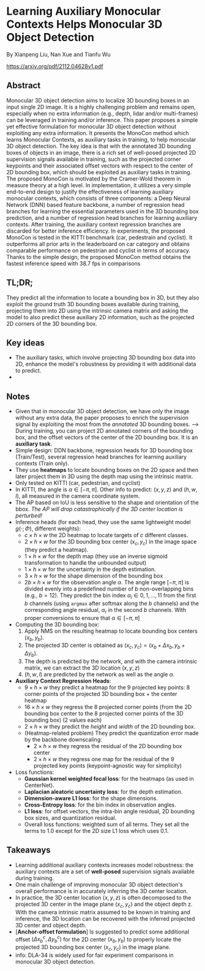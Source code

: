 # Learning Auxiliary Monocular Contexts Helps Monocular 3D Object Detection
By Xianpeng Liu, Nan Xue and Tianfu Wu

https://arxiv.org/pdf/2112.04628v1.pdf
## Abstract
Monocular 3D object detection aims to localize 3D bounding boxes in an input single 2D image. It is a highly challenging problem and remains open, especially when no extra information (e.g., depth, lidar and/or multi-frames) can be leveraged in training and/or inference. This paper proposes a simple yet effective formulation for monocular 3D object detection without exploiting any extra information. It presents the MonoCon method which learns Monocular Contexts, as auxiliary tasks in training, to help monocular 3D object detection. The key idea is that with the annotated 3D bounding boxes of objects in an image, there is a rich set of well-posed projected 2D supervision signals available in training, such as the projected corner keypoints and their associated offset vectors with respect to the center of 2D bounding box, which should be exploited as auxiliary tasks in training. The proposed MonoCon is motivated by the Cramer-Wold theorem in measure theory at a high level. In implementation, it utilizes a very simple end-to-end design to justify the effectiveness of learning auxiliary monocular contexts, which consists of three components: a Deep Neural Network (DNN) based feature backbone, a number of regression head branches for learning the essential parameters used in the 3D bounding box prediction, and a number of regression head branches for learning auxiliary contexts. After training, the auxiliary context regression branches are discarded for better inference efficiency. In experiments, the proposed MonoCon is tested in the KITTI benchmark (car, pedestrain and cyclist). It outperforms all prior arts in the leaderboard on car category and obtains comparable performance on pedestrian and cyclist in terms of accuracy. Thanks to the simple design, the proposed MonoCon method obtains the fastest inference speed with 38.7 fps in comparisons

## TL;DR;
They predict all the information to locate a bounding box in 3D, but they also exploit the ground truth 3D bounding boxes available during training, projecting them into 2D using the intrinsic camera matrix and asking the model to also predict these auxiliary 2D information, such as the projected 2D corners of the 3D bounding box.

## Key ideas
- The auxiliary tasks, which involve projecting 3D bounding box data into 2D, enhance the model's robustness by providing it with additional data to predict.
- 

## Notes
- Given that in monocular 3D object detection, we have only the image without any extra data, the paper proposes to enrich the supervision signal by exploiting the most from the _annotated_ 3D bounding boxes. --> During training, you can project 2D annotated corners of the bounding box, and the offset vectors of the center of the 2D bounding box. It is an **auxiliary task**.
- Simple design: DDN backbone, regression heads for 3D bounding box (Train/Test), several regression head branches for learning auxiliary contexts (Train only).
- They use **heatmaps** to locate bounding boxes on the 2D space and then later project them in 3D using the depth map using the intrinsic matrix.
- Only tested on KITTI (car, pedestrian, and cyclist)
- In KITTI, the angle is $\alpha \in [−\pi, \pi]$. Other info to predict: $(x,y,z)$ and $(h,w,l)$, all measured in the camera coordinate system.
- The AP based on IoU is less sensitive to the shape and orientation of the bbox. *The AP will drop catastrophically if the 3D center location is perturbed!*
- Inference heads (for each head, they use the same lightweight model $g(\cdot;\Phi)$, different weights):
  - $c \times h \times w$ the 2D heatmap to locate targets of $c$ different classes.
  - $2 \times h \times w$ for the 3D bounding box center $(x_c,y_c)$ in the image space (they predict a heatmap).
  - $1 \times h \times w$ for the depth map (they use an inverse sigmoid transformation to handle the unbounded output)
  - $1 \times h \times w$ for the uncertainty in the depth estimation.
  - $3 \times h \times w$ for the shape dimension of the bounding box
  - $2b \times h \times w$ for the observation angle $\alpha$. The angle range $[-\pi,\pi]$ is divided evenly into a predefined number of $b$ non-overlapping bins (e.g., $b=12$). They predict the bin index $\alpha_i \in {0,1,\dots,11}$ from the first $b$ channels (using ``argmax`` after softmax along the $b$ channels) and the corresponding angle residual, $\alpha_r$ in the second $b$ channels. With proper conversions to ensure that $\alpha \in [-\pi,\pi]$
- Computing the 3D bounding box:
  1. Apply NMS on the resulting heatmap to locate bounding box centers $(x_b, y_b)$.
  2. The projected 3D center is obtained as $(x_c,y_c) = (x_b+\Delta{x_b},y_b+\Delta{y_b})$.
  3. The depth is predicted by the network, and with the camera intrinsic matrix, we can extract the 3D location $(x,y,z)$
  4. $(h,w,l)$ are predicted by the network as well as the angle $\alpha$.
- **Auxiliary Context Regression Heads**:
  - $9 \times h \times w$ they predict a heatmap for the 9 projected key points: 8 corner points of the projected 3D bounding box + the center heatmap
  - $16 \times h \times w$ they regress the 8 projected corner points (from the 2D bounding box center to the 8 projected corner points of the 3D bounding box) (2 values each)
  - $2 \times h \times w$ they predict the _height_ and _width_ of the 2D bounding box.
  - (Heatmap-related problem) They predict the quantization error made by the backbone downscaling:
    - $2 \times h \times w$ they regress the residual of the 2D bounding box center
    - $2 \times h \times w$ they regress one map for the residual of the 9 projected key points (keypoint-agnostic way for simplicity)
- Loss functions:
  - **Gaussian kernel weighted focal loss**: for the heatmaps (as used in CenterNet).
  - **Laplacian aleatoric uncertainty loss**: for the depth estimation.
  - **Dimension-aware L1 loss**: for the shape dimensions.
  - **Cross-Entropy loss**: for the bin index in observation angles.
  - **L1 loss**: for offset vectors, the intra-bin angle residual, 2D bounding box sizes, and quantization residual.
  - Overall loss functions: weighted sum of all terms. They set all the terms to $1.0$ except for the 2D size L1 loss which uses 0.1.
## Takeaways
- Learning additional auxiliary contexts increases model robustness: the auxiliary contexts are a set of **well-posed** supervision signals available during training.
- One main challenge of improving monocular 3D object detection's overall performance is in accurately inferring the 3D center location.
- In practice, the 3D center location $(x, y, z)$ is often decomposed to the projected 3D center in the image plane $(x_c, y_c)$ and the object depth z. With the camera intrinsic matrix assumed to be known in training and inference, the 3D location can be recovered with the inferred projected 3D center and object depth.
- [**Anchor-offset formulation**] Is suggested to predict some additional offset $(\Delta{x}_b^c,\Delta{y}_b^c)$ for the 2D center $(x_b, y_b)$ to properly locate the projected 3D bounding box center $(x_c,y_c)$ in the image plane.
- info: DLA-34 is widely used for fair experiment comparisons in monocular 3D object detection.
